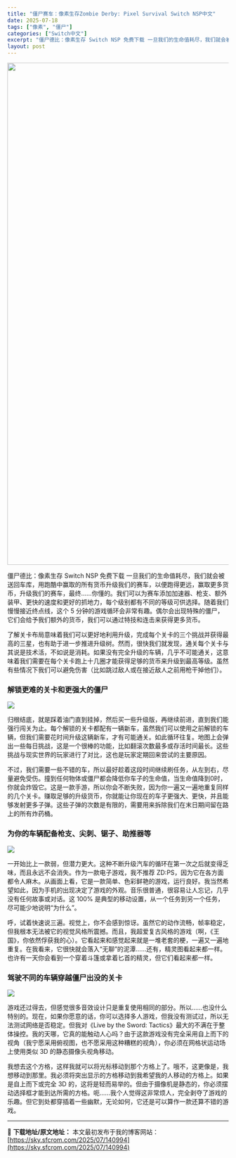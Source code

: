 ```yaml
---
title: "僵尸赛车：像素生存Zombie Derby: Pixel Survival Switch NSP中文"
date: 2025-07-18
tags: ["像素", "僵尸"]
categories: ["Switch中文"]
excerpt: "僵尸德比：像素生存 Switch NSP 免费下载 一旦我们的生命值耗尽，我们就会被送回车库，用跑酷中赢取的所有货币升级我们的赛车，以便跑得更远，赢取更多货币，升级我们的赛车，最终……你懂的。我们可以为赛车添加加速器、枪支、额外装甲、更快的速度和更好的抓地力，每个级别都有不同的等级可供选择。随着我们&hellip;"
layout: post
---
```


<img class="aligncenter size-full wp-image-140995" src="https://sky.sfcrom.com/wp-content/uploads/2025/07/2025071808070339.webp" alt="" width="700" height="1142" />

僵尸德比：像素生存 Switch NSP 免费下载 一旦我们的生命值耗尽，我们就会被送回车库，用跑酷中赢取的所有货币升级我们的赛车，以便跑得更远，赢取更多货币，升级我们的赛车，最终……你懂的。我们可以为赛车添加加速器、枪支、额外装甲、更快的速度和更好的抓地力，每个级别都有不同的等级可供选择。随着我们慢慢接近终点线，这个 5 分钟的游戏循环会非常有趣。偶尔会出现特殊的僵尸，它们会给予我们额外的货币，我们可以通过特技和连击来获得更多货币。

了解关卡布局意味着我们可以更好地利用升级，完成每个关卡的三个挑战并获得最高的三星，也有助于进一步推进升级树。然而，很快我们就发现，通关每个关卡与其说是技术活，不如说是消耗。如果没有完全升级的车辆，几乎不可能通关，这意味着我们需要在每个关卡跑上十几圈才能获得足够的货币来升级到最高等级。虽然有些情况下我们可以避免伤害（比如跳过敌人或在接近敌人之前用枪干掉他们）。
<h3>解锁更难的关卡和更强大的僵尸</h3>
<img src="https://img-eshop.cdn.nintendo.net/i/dff868efb6bfff730c9331cff581ce37a9c62c4437d283b0838ad1d812756e33.jpg?w=1000" />

归根结底，就是踩着油门直到挂掉，然后买一些升级版，再继续前进，直到我们能强行闯关为止。每个解锁的关卡都配有一辆新车，虽然我们可以使用之前解锁的车辆，但我们需要花时间升级这辆新车，才有可能通关。如此循环往复。地图上会弹出一些每日挑战，这是一个很棒的功能，比如翻滚次数最多或存活时间最长。这些挑战与现实世界的玩家进行了对比，这也是玩家定期回来尝试的主要原因。

不过，我们需要一些不错的车，所以最好趁着这段时间继续刷任务，从左到右，尽量避免受伤。撞到任何物体或僵尸都会降低你车子的生命值，当生命值降到0时，你就会炸毁它。这是一款手游，所以你会不断失败，因为你一遍又一遍地重复同样的几个关卡。赚取足够的升级货币，你就能让你现在的车子更强大、更快，并且能够发射更多子弹。这些子弹的次数是有限的，需要用来拆除我们在末日期间留在路上的所有炸药桶。
<h3>为你的车辆配备枪支、尖刺、锯子、助推器等</h3>
<img src="https://img-eshop.cdn.nintendo.net/i/de5d2f9f97fad32bdeb23e65736ce22df7e73467c04edb7be5c565fdbf10f1cb.jpg?w=1000" />

一开始比上一款弱，但潜力更大。这种不断升级汽车的循环在第一次之后就变得乏味，而且永远不会消失。作为一款电子游戏，我不推荐 ZD:PS，因为它在各方面都令人麻木。从画面上看，它是一款简单、色彩鲜艳的游戏，运行良好。我当然希望如此，因为手机的出现决定了游戏的外观。音乐很普通，很容易让人忘记，几乎没有任何故事或对话。这 100% 是典型的移动设置，从一个任务到另一个任务，尽可能少地说明“为什么”。

呼，试着快速说三遍。视觉上，你不会感到惊讶。虽然它的动作流畅，帧率稳定，但我根本无法被它的视觉风格所震撼。而且，我超爱复古风格的游戏（啊，《王国》，你依然俘获我的心）。它看起来和感觉起来就是一堆老套的梗，一遍又一遍地重复。在我看来，它很快就会落入“无聊”的泥潭……还有，精灵图看起来都一样。也许有一天你会看到一个穿着斗篷或拿着匕首的精灵，但它们看起来都一样。
<h3>驾驶不同的车辆穿越僵尸出没的关卡</h3>
<img src="https://img-eshop.cdn.nintendo.net/i/36f4813be27cc5123d5a4d2da93b7def3b21cc424b323753938ab3fb0492b3c4.jpg?w=1000" />

游戏还过得去，但感觉很多音效设计只是重复使用相同的部分。所以……也没什么特别的。现在，如果你愿意的话，你可以选择多人游戏，但我没有测试过，所以无法测试网络是否稳定。但我对《Live by the Sword: Tactics》最大的不满在于整体操控。我的天哪，它真的能触动人心吗？由于这款游戏没有完全采用自上而下的视角（我宁愿采用俯视图，也不愿采用这种糟糕的视角），你必须在网格状运动场上使用类似 3D 的静态摄像头视角移动。

我想去这个方格，这样我就可以将光标移动到那个方格上了。哦不，这更像是，我想移动到那里。我必须将突出显示的方格移动到我希望我的人移动的方格上。如果是自上而下或完全 3D 的，这将是轻而易举的。但由于摄像机是静态的，你必须摆动选择框才能到达所需的方格。呃……我个人觉得这非常烦人，完全剥夺了游戏的乐趣。但它到处都穿插着一些幽默，无论如何，它还是可以算作一款还算不错的游戏。

---
📖 **下载地址/原文地址：** 本文最初发布于我的博客网站：[https://sky.sfcrom.com/2025/07/140994](https://sky.sfcrom.com/2025/07/140994)
